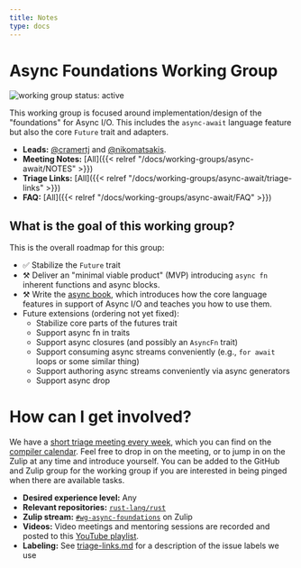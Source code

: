 ```yaml
---
title: Notes
type: docs
---
```

# Async Foundations Working Group
![working group status: active][status]

This working group is focused around implementation/design of the "foundations" for Async I/O.
This includes the `async-await` language feature but also the core `Future` trait and adapters.

- **Leads:** [@cramertj][cramertj] and [@nikomatsakis][nikomatsakis].
- **Meeting Notes:** [All]({{< relref "/docs/working-groups/async-await/NOTES" >}})
- **Triage Links:** [All]({{< relref "/docs/working-groups/async-await/triage-links" >}})
- **FAQ:** [All]({{< relref "/docs/working-groups/async-await/FAQ" >}})

[status]: https://img.shields.io/badge/status-active-brightgreen.svg?style=for-the-badge

## What is the goal of this working group?

This is the overall roadmap for this group:

- ✅ Stabilize the `Future` trait
- ⚒️ Deliver an "minimal viable product" (MVP) introducing `async fn` inherent functions and async blocks.
- ⚒️ Write the [async book](https://github.com/rust-lang/async-book), which introduces how the core language features in support of Async I/O and teaches you how to use them.
- Future extensions (ordering not yet fixed):
  - Stabilize core parts of the futures trait
  - Support async fn in traits
  - Support async closures (and possibly an `AsyncFn` trait)
  - Support consuming async streams conveniently (e.g., `for await` loops or some similar thing)
  - Support authoring async streams conveniently via async generators
  - Support async drop 

# How can I get involved?

We have a [short triage meeting every week](https://calendar.google.com/event?action=TEMPLATE&tmeid=NjQzdWExaDF2OGlqM3QwN2hncWI5Y2o1dm5fMjAxOTA2MTFUMTcwMDAwWiA2dTVycnRjZTZscnR2MDdwZmkzZGFtZ2p1c0Bn&tmsrc=6u5rrtce6lrtv07pfi3damgjus%40group.calendar.google.com&scp=ALL), which you can find on the [compiler calendar][cc]. Feel free to drop in on the meeting, or to jump in on the Zulip at any time and introduce yourself. You can be added to the GitHub and Zulip group for the working group if you are interested in being pinged when there are available tasks.

[cc]: https://github.com/rust-lang/compiler-team#meeting-calendar

- **Desired experience level:** Any
- **Relevant repositories:** [`rust-lang/rust`][repo]
- **Zulip stream:** [`#wg-async-foundations`][zulip] on Zulip
- **Videos:** Video meetings and mentoring sessions are recorded and posted to this [YouTube playlist](https://www.youtube.com/watch?v=xe2_whJWBC0&list=PL85XCvVPmGQgGNOAwhOKIfCL6TuRLJlWy).
- **Labeling:** See [triage-links.md](triage-links.md) for a description of the issue labels we use

[repo]: https://github.com/rust-lang/rust
[zulip]: https://rust-lang.zulipchat.com/#narrow/stream/187312-t-compiler.2Fwg-async-await

[nikomatsakis]: https://github.com/nikomatsakis
[cramertj]: https://github.com/cramertj
